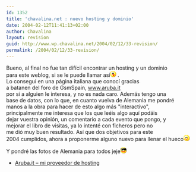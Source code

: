 ```yaml
---
id: 1352
title: 'chavalina.net : nuevo hosting y dominio'
date: 2004-02-12T11:41:13+02:00
author: Chavalina
layout: revision
guid: http://www.wp.chavalina.net/2004/02/12/33-revision/
permalink: /2004/02/12/33-revision/
---
```

Bueno, al final no fue tan difícil encontrar un hosting y un dominio  
para este weblog, si se le puede llamar así![lengua](/imagenes/emoticonos/lengua.gif) .  
Lo conseguí en una página italiana que conocí gracias  
a <span class="alguien">batanen</span> del foro de GsmSpain, <a href="http://aruba.it" target="_blank">www.aruba.it</a>  
por si a alguien le interesa, y no es nada caro. Además tengo una  
base de datos, con lo que, en cuanto vuelva de Alemania me pondré  
manos a la obra para hacer de esto algo más "interactivo",  
principalmente me interesa que los que leéis algo aquí podáis  
dejar vuestra opinión, un comentario a cada evento que pongo, y  
mejorar el libro de visitas, ya lo intenté con ficheros pero no  
me dió muy buen resultado. Así que dos objetivos para este  
2004 cumplidos, ahora a proponerme alguno nuevo para llenar el hueco![sonrisa](/imagenes/emoticonos/sonrisa.gif) 

Y pondré las fotos de Alemania para todos jeje![sonrisa](/imagenes/emoticonos/gafas.gif) 

  * [Aruba.it &#8211; mi proveedor de hosting](http://aruba.it)
